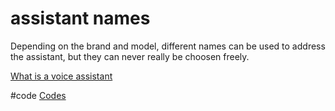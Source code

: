 # assistant names
Depending on the brand and model, different names can be used to address the assistant, but they can never really be choosen freely.

[What is a voice assistant](output/themes/What%20is%20a%20voice%20assistant.md)

#code [Codes](output/codes/Codes.md)